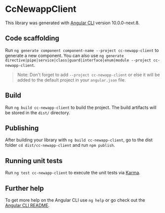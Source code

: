 # CcNewappClient

This library was generated with [Angular CLI](https://github.com/angular/angular-cli) version 10.0.0-next.8.

## Code scaffolding

Run `ng generate component component-name --project cc-newapp-client` to generate a new component. You can also use `ng generate directive|pipe|service|class|guard|interface|enum|module --project cc-newapp-client`.
> Note: Don't forget to add `--project cc-newapp-client` or else it will be added to the default project in your `angular.json` file. 

## Build

Run `ng build cc-newapp-client` to build the project. The build artifacts will be stored in the `dist/` directory.

## Publishing

After building your library with `ng build cc-newapp-client`, go to the dist folder `cd dist/cc-newapp-client` and run `npm publish`.

## Running unit tests

Run `ng test cc-newapp-client` to execute the unit tests via [Karma](https://karma-runner.github.io).

## Further help

To get more help on the Angular CLI use `ng help` or go check out the [Angular CLI README](https://github.com/angular/angular-cli/blob/master/README.md).
